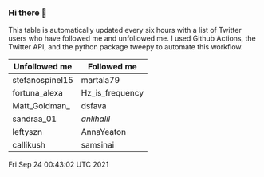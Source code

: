 ### Hi there 👋

This table is automatically updated every six hours with a list of Twitter users who have followed me and unfollowed me. I used Github Actions, the Twitter API, and the python package tweepy to automate this workflow.

| Unfollowed me |  Followed me |
| --- | --- |
|stefanospinel15|martala79|
|fortuna_alexa|Hz_is_frequency|
|Matt_Goldman_|dsfava|
|sandraa_01|_anlihalil_|
|leftyszn|AnnaYeaton|
|callikush|samsinai|
Fri Sep 24 00:43:02 UTC 2021
